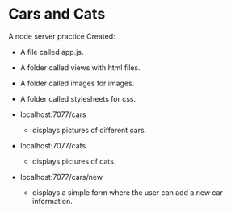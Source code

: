 # Cars and Cats

A node server practice
Created:
- A file called app.js.
- A folder called views with html files.
- A folder called images for images.
- A folder called stylesheets for css.

- localhost:7077/cars
	- displays pictures of different cars.
- localhost:7077/cats 
	- displays pictures of cats.
- localhost:7077/cars/new
	- displays a simple form where the user can add a new car information.